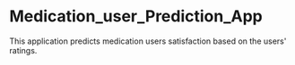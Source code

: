 # Medication_user_Prediction_App
This application predicts medication users satisfaction based on the users' ratings. 
